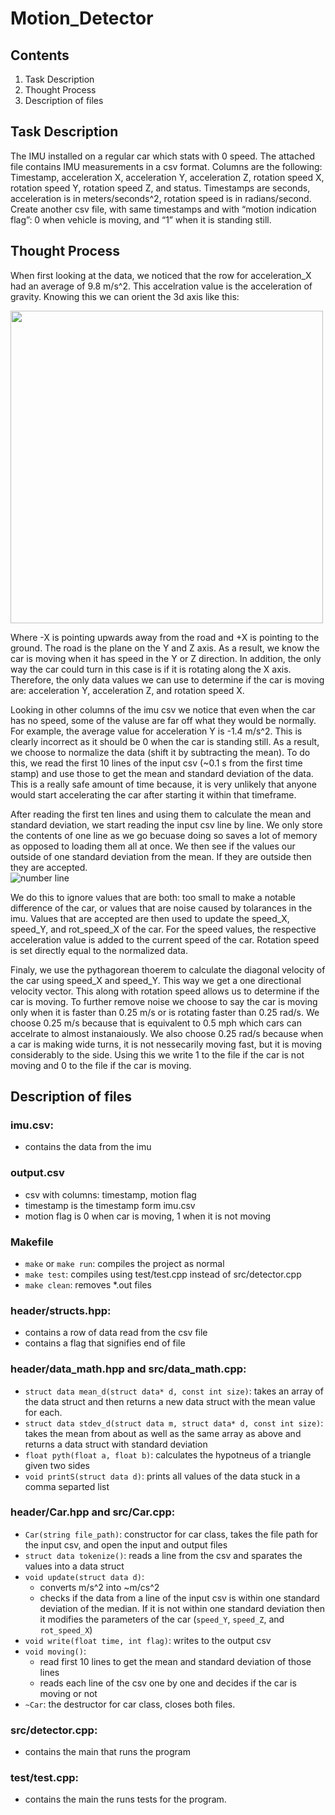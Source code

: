# Motion_Detector
## Contents  
1. Task Description
2. Thought Process
3. Description of files
 

## Task Description
The IMU installed on a regular car which stats with 0 speed. The attached file contains IMU measurements in a csv format. Columns are the following: Timestamp, acceleration X, acceleration Y, acceleration Z, rotation speed X, rotation speed Y, rotation speed Z, and status. Timestamps are seconds, acceleration is in meters/seconds^2, rotation speed is in radians/second. Create another csv file, with same timestamps and with “motion indication flag”: 0 when vehicle is moving, and “1” when it is standing still.

## Thought Process
When first looking at the data, we noticed that the row for acceleration_X had an average of 9.8 m/s^2. This accelration value is the acceleration of gravity. Knowing this we can orient the 3d axis like this:  

<img src="https://user-images.githubusercontent.com/56750709/136298021-540b37be-66ba-4dff-874f-9436eba99a13.JPG" width=500>
  
Where -X is pointing upwards away from the road and +X is pointing to the ground. The road is the plane on the Y and Z axis. As a result, we know the car is moving when it has speed in the Y or Z direction. In addition, the only way the car could turn in this case is if it is rotating along the X axis. Therefore, the only data values we can use to determine if the car is moving are: acceleration Y, acceleration Z, and rotation speed X.  

Looking in other columns of the imu csv we notice that even when the car has no speed, some of the valuse are far off what they would be normally. For example, the average value for acceleration Y is -1.4 m/s^2. This is clearly incorrect as it should be 0 when the car is standing still. As a result, we choose to normalize the data (shift it by subtracting the mean). To do this, we read the first 10 lines of the input csv (~0.1 s from the first time stamp) and use those to get the mean and standard deviation of the data. This is a really safe amount of time because, it is very unlikely that anyone would start accelerating the car after starting it within that timeframe.  

After reading the first ten lines and using them to calculate the mean and standard deviation, we start reading the input csv line by line. We only store the contents of one line as we go becuase doing so saves a lot of memory as opposed to loading them all at once. We then see if the values our outside of one standard deviation from the mean. If they are outside then they are accepted.  
![number line](https://user-images.githubusercontent.com/56750709/136300763-2f9f805e-3f27-42ca-a074-7dc256ff6b30.png)  

We do this to ignore values that are both: too small to make a notable difference of the car, or values that are noise caused by tolarances in the imu. Values that are accepted are then used to update the speed_X, speed_Y, and rot_speed_X of the car. For the speed values, the respective acceleration value is added to the current speed of the car. Rotation speed is set directly equal to the normalized data.  

Finaly, we use the pythagorean thoerem to calculate the diagonal velocity of the car using speed_X and speed_Y. This way we get a one directional velocity vector. This along with rotation speed allows us to determine if the car is moving. To further remove noise we choose to say the car is moving only when it is faster than 0.25 m/s or is rotating faster than 0.25 rad/s. We choose 0.25 m/s because that is equivalent to 0.5 mph which cars can accelrate to almost instanaiously. We also choose 0.25 rad/s because when a car is making wide turns, it is not nessecarily moving fast, but it is moving considerably to the side. Using this we write 1 to the file if the car is not moving and 0 to the file if the car is moving.

## Description of files  
### imu.csv:   
* contains the data from the imu

### output.csv
* csv with columns: timestamp, motion flag
* timestamp is the timestamp form imu.csv
* motion flag is 0 when car is moving, 1 when it is not moving

### Makefile
* `make` or `make run`: compiles the project as normal
* `make test`: compiles using test/test.cpp instead of src/detector.cpp
* `make clean`: removes \*.out files

### header/structs.hpp:
* contains a row of data read from the csv file
* contains a flag that signifies end of file

### header/data_math.hpp and src/data_math.cpp:
* `struct data mean_d(struct data* d, const int size)`: takes an array of the data struct and then returns a new data struct with the mean value for each.
* `struct data stdev_d(struct data m, struct data* d, const int size)`: takes the mean from about as well as the same array as above and returns a data struct with standard deviation
* `float pyth(float a, float b)`: calculates the hypotneus of a triangle given two sides
* `void printS(struct data d)`: prints all values of the data stuck in a comma separted list

### header/Car.hpp and src/Car.cpp:
* `Car(string file_path)`: constructor for car class, takes the file path for the input csv, and open the input and output files
* `struct data tokenize()`: reads a line from the csv and sparates the values into a data struct
* `void update(struct data d)`:
  * converts m/s^2 into ~m/cs^2 
  * checks if the data from a line of the input csv is within one standard deviation of the median. If it is not within one standard deviation then it modifies the parameters of the car (`speed_Y`, `speed_Z`, and `rot_speed_X`)
* `void write(float time, int flag)`: writes to the output csv
* `void moving()`: 
  * read first 10 lines to get the mean and standard deviation of those lines
  * reads each line of the csv one by one and decides if the car is moving or not
* `~Car`: the destructor for car class, closes both files.

### src/detector.cpp:
* contains the main that runs the program

### test/test.cpp:
* contains the main the runs tests for the program.
